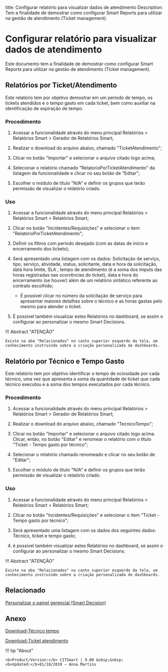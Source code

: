 title: Configurar relatório para visualizar dados de atendimento
Description: Tem a finalidade de demostrar como configurar Smart Reports para utilizar na gestão de atendimento (Ticket management).
# Configurar relatório para visualizar dados de atendimento

Este documento tem a finalidade de demostrar como configurar Smart Reports para
utilizar na gestão de atendimento (Ticket management).

Relatórios por Ticket/Atendimento
-------------------------------------

Este relatório tem por objetivo demostrar em um período de tempo, os tickets
atendidos e o tempo gasto em cada ticket, bem como auxiliar na identificação de
expiração de tempo.

### Procedimento

1.  Acessar a funcionalidade através do menu principal Relatórios \> Relatórios
    Smart \> Gerador de Relatórios Smart;

2.  Realizar o download do arquivo abaixo, chamado "TicketAtendimento";

3.  Clicar no botão "Importar" e selecionar o arquivo citado logo acima;

4.  Selecionar o relatório chamado "RelatorioPorTicketAtendimento" da listagem
    da funcionalidade e clicar no seu botão de "Editar";

5.  Escolher o módulo de título "N/A" e definir os grupos que terão permissão de
    visualizar o relatório criado.

### Uso

1.  Acessar a funcionalidade através do menu principal Relatórios \> Relatórios
    Smart \> Relatórios Smart;

2.  Clicar no botão "Incidentes/Requisições" e selecionar o item
    "RelatórioPorTicketAtendimento";

3.  Definir os filtros com período desejado (com as datas de início e
    encerramento dos tickets);

4.  Será apresentado uma listagem com os dados: Solicitação
    de serviço, tipo, serviço, atividade, status, solicitante, data e hora da
    solicitação, data hora limite, SLA , tempo de atendimento (é a soma dos
    imputs das horas registradas nas ocorrências do ticket), data e hora do
    encerramento (se houver) além de um relatório sintético referente ao
    contrato escolhido;

    -   É possível clicar no número da solicitação de serviço para apresentar
        maiores detalhes sobre o técnico e as horas gastas pelo mesmo para
        atender o ticket.

5.  É possível também visualizar estes Relatórios no dashboard, se assim o
    configurar ao personalizar o mesmo Smart Decisions.

!!! Abstract "ATENÇÃO"

    Existe na aba "Relacionados" no canto superior esquerdo da tela, um
    conhecimento instruindo sobre a criação personalizada de dashboards.

Relatório por Técnico e Tempo Gasto
---------------------------------------

Este relatório tem por objetivo identificar o tempo de ociosidade por cada
técnico, uma vez que apresenta a soma da quantidade de ticket que cada técnico
executou e a soma dos tempos executados por cada técnico.

### Procedimento

1.  Acessar a funcionalidade através do menu principal Relatórios \> Relatórios
    Smart \> Gerador de Relatórios Smart;

2.  Realizar o download do arquivo abaixo, chamado "TecnicoTempo";

3.  Clicar no botão "Importar" e selecionar o arquivo citado logo acima. Clicar,
    então, no botão "Editar" e renomear o relatório com o título "Ticket - Tempo
    gasto por técnico";

4.  Selecionar o relatório chamado renomeado e clicar no seu botão de "Editar";

5.  Escolher o módulo de título "N/A" e definir os grupos que terão permissão de
    visualizar o relatório criado.

### Uso

1.  Acessar a funcionalidade através do menu principal Relatórios \> Relatórios
    Smart \> Relatórios Smart;

2.  Clicar no botão "Incidentes/Requisições" e selecionar o item "Ticket - Tempo
    gasto por técnico";

3.  Será apresentado uma listagem com os dados dos seguintes dados: Técnico,
    ticket e tempo gasto;

4.  é possível também visualizar estes Relatórios no dashboard, se assim o
    configurar ao personalizar o mesmo Smart Decisions.

!!! Abstract "ATENÇÃO"

    Existe na aba "Relacionados" no canto superior esquerdo da tela, um
    conhecimento instruindo sobre a criação personalizada de dashboards.



Relacionado
-------

[Personalizar o painel gerencial (Smart Decision)](/pt-br/citsmart-platform-9/additional-features/reports/create/dashboard-customize-management-panel-smart-decision.html)

Anexo
------
[Download-Técnico tempo][1]

[Download-Ticket atendimento][2]



!!! tip "About"

    <b>Product/Version:</b> CITSmart | 9.00 &nbsp;&nbsp;
    <b>Updated:</b>01/18/2019 – Anna Martins


[1]:/pt-br/citsmart-platform-9/additional-features/reports/create/smart-reports/configuration/images/tecnico-tempo.citreport

[2]:/pt-br/citsmart-platform-9/additional-features/reports/create/smart-reports/configuration/images/ticket-atendimento.citreport
